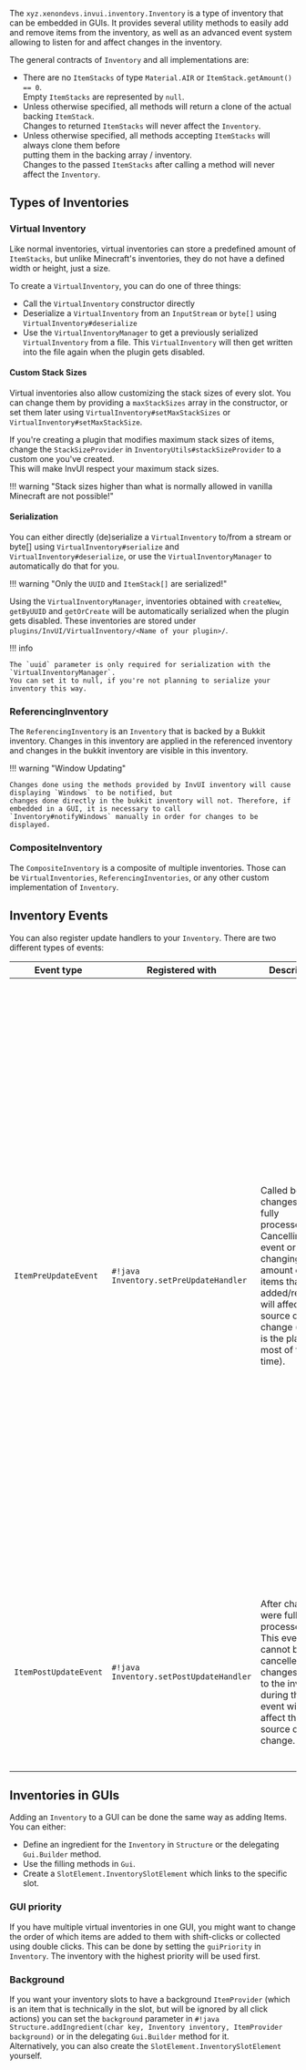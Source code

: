 The `xyz.xenondevs.invui.inventory.Inventory` is a type of inventory that can be embedded in GUIs.
It provides several utility methods to easily add and remove items from the inventory, as well as an advanced event
system allowing to listen for and affect changes in the inventory.

The general contracts of `Inventory` and all implementations are:

* There are no `ItemStacks` of type `Material.AIR` or `ItemStack.getAmount() == 0`.  
  Empty `ItemStacks` are represented by `null`.
* Unless otherwise specified, all methods will return a clone of the actual backing `ItemStack`.  
  Changes to returned `ItemStacks` will never affect the `Inventory`.
* Unless otherwise specified, all methods accepting `ItemStacks` will always clone them before  
  putting them in the backing array / inventory.  
  Changes to the passed `ItemStacks` after calling a method will never affect the `Inventory`.

## Types of Inventories

### Virtual Inventory

Like normal inventories, virtual inventories can store a predefined amount of `ItemStacks`, but unlike
Minecraft's inventories, they do not have a defined width or height, just a size.

To create a `VirtualInventory`, you can do one of three things:

* Call the `VirtualInventory` constructor directly
* Deserialize a `VirtualInventory` from an `InputStream` or `byte[]` using `VirtualInventory#deserialize`
* Use the `VirtualInventoryManager` to get a previously serialized `VirtualInventory` from a file.
  This `VirtualInventory` will then get written into the file again when the plugin gets disabled.

#### Custom Stack Sizes

Virtual inventories also allow customizing the stack sizes of every slot.
You can change them by providing a `maxStackSizes` array in the constructor, or set them later using
`VirtualInventory#setMaxStackSizes` or `VirtualInventory#setMaxStackSize`.

If you're creating a plugin that modifies maximum stack sizes of items, change the
`StackSizeProvider` in `InventoryUtils#stackSizeProvider` to a custom one you've created.  
This will make InvUI respect your maximum stack sizes.

!!! warning "Stack sizes higher than what is normally allowed in vanilla Minecraft are not possible!"

#### Serialization

You can either directly (de)serialize a `VirtualInventory` to/from a stream or byte[] using `VirtualInventory#serialize`
and `VirtualInventory#deserialize`, or use the `VirtualInventoryManager` to automatically do that for you.

!!! warning "Only the `UUID` and `ItemStack[]` are serialized!"

Using the `VirtualInventoryManager`, inventories obtained with `createNew`, `getByUUID` and `getOrCreate`
will be automatically serialized when the plugin gets disabled. These inventories are stored under
`plugins/InvUI/VirtualInventory/<Name of your plugin>/`.

!!! info

    The `uuid` parameter is only required for serialization with the `VirtualInventoryManager`.  
    You can set it to null, if you're not planning to serialize your inventory this way.

### ReferencingInventory

The `ReferencingInventory` is an `Inventory` that is backed by a Bukkit inventory. Changes in this inventory are
applied in the referenced inventory and changes in the bukkit inventory are visible in this inventory.

!!! warning "Window Updating"

    Changes done using the methods provided by InvUI inventory will cause displaying `Windows` to be notified, but
    changes done directly in the bukkit inventory will not. Therefore, if embedded in a GUI, it is necessary to call
    `Inventory#notifyWindows` manually in order for changes to be displayed.

### CompositeInventory

The `CompositeInventory` is a composite of multiple inventories. Those can be `VirtualInventories`, `ReferencingInventories`,
or any other custom implementation of `Inventory`.

## Inventory Events

You can also register update handlers to your `Inventory`. There are two different types of events:

| Event type            | Registered with                         | Description                                                                                                                                                                                            | Use-case                                                                                                                                                                                                                                                                                                                                                                                                                                                                                                                          |
|-----------------------|-----------------------------------------|--------------------------------------------------------------------------------------------------------------------------------------------------------------------------------------------------------|-----------------------------------------------------------------------------------------------------------------------------------------------------------------------------------------------------------------------------------------------------------------------------------------------------------------------------------------------------------------------------------------------------------------------------------------------------------------------------------------------------------------------------------|
| `ItemPreUpdateEvent`  | `#!java Inventory.setPreUpdateHandler`  | Called before changes were fully processed. Cancelling this event or changing the amount of items that were added/removed will affect the source of the change (which is the player most of the time). | Restricting which or how many items can be put into an inventory or a specific slot.<br><br>**Example 1:** A player tries to put a full stack of 64 items into the inventory, but the amount gets changed to 32 in the event, so the remaining 32 items stay on the player's cursor.<br><br>**Example 2:** A player shift-clicks a dirt block into the inventory, but the event is cancelled in such a way that only diamonds can be placed on slot 1, and everything else can be placed on slot 2, so the dirt is put on slot 2. |
| `ItemPostUpdateEvent` | `#!java Inventory.setPostUpdateHandler` | After changes were fully processed. This event cannot be cancelled and changes done to the inventory during this event will not affect the source of the change.                                       | Removing or editing items after they've been added to the inventory.<br><br>**Example:** A trash can inventory that immediately removes all items that have been put into it.                                                                                                                                                                                                                                                                                                                                                     |

## Inventories in GUIs

Adding an `Inventory` to a GUI can be done the same way as adding Items.  
You can either:

* Define an ingredient for the `Inventory` in `Structure` or the delegating `Gui.Builder` method.
* Use the filling methods in `Gui`.
* Create a `SlotElement.InventorySlotElement` which links to the specific slot.

### GUI priority

If you have multiple virtual inventories in one GUI, you might want to change the order of
which items are added to them with shift-clicks or collected using double clicks.
This can be done by setting the `guiPriority` in `Inventory`. The inventory with the highest priority will be used first.

### Background

If you want your inventory slots to have a background `ItemProvider` (which is an item that is technically in the slot,
but will be ignored by all click actions) you can set the `background` parameter in
`#!java Structure.addIngredient(char key, Inventory inventory, ItemProvider background)` or in the delegating `Gui.Builder` method for it.  
Alternatively, you can also create the `SlotElement.InventorySlotElement` yourself.